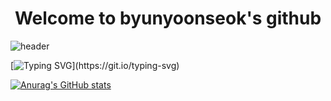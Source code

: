 <div align="center">
  <h1>Welcome to byunyoonseok's github</h1>
</div>

![header](https://capsule-render.vercel.app/api?type=rounded&color=auto&height=200&section=header&text=HELLO&fontSize=90)

[![Typing SVG](https://readme-typing-svg.demolab.com?font=Fira+Code&pause=1000&color=98F7A1&random=false&width=435&lines=This+is+best+site+for+development.)](https://git.io/typing-svg)



[![Anurag's GitHub stats](https://github-readme-stats.vercel.app/api?username=byunuoonseok)](https://github.com/anuraghazra/github-readme-stats)
